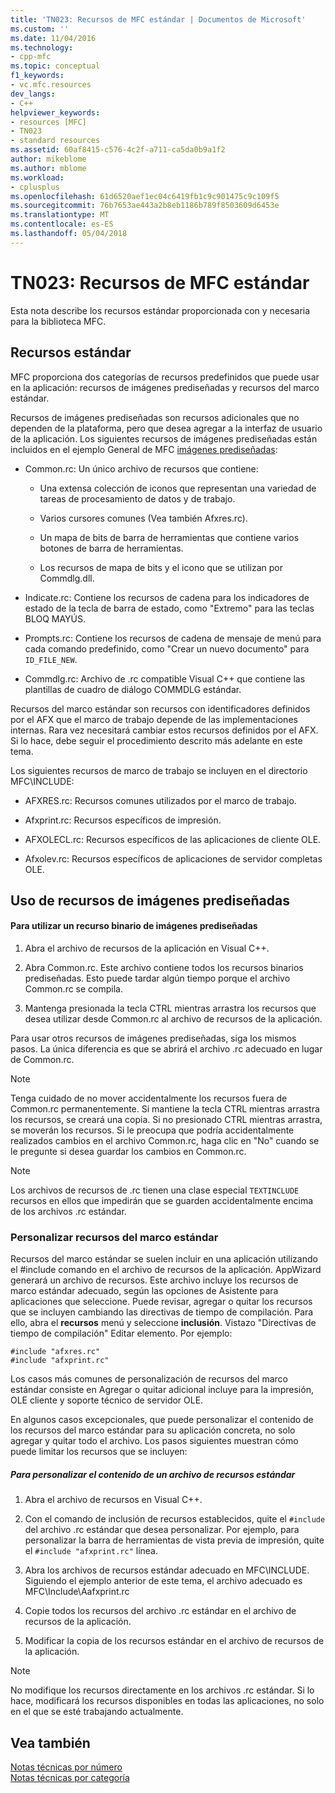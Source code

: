```yaml
---
title: 'TN023: Recursos de MFC estándar | Documentos de Microsoft'
ms.custom: ''
ms.date: 11/04/2016
ms.technology:
- cpp-mfc
ms.topic: conceptual
f1_keywords:
- vc.mfc.resources
dev_langs:
- C++
helpviewer_keywords:
- resources [MFC]
- TN023
- standard resources
ms.assetid: 60af8415-c576-4c2f-a711-ca5da0b9a1f2
author: mikeblome
ms.author: mblome
ms.workload:
- cplusplus
ms.openlocfilehash: 61d6520aef1ec04c6419fb1c9c901475c9c109f5
ms.sourcegitcommit: 76b7653ae443a2b8eb1186b789f8503609d6453e
ms.translationtype: MT
ms.contentlocale: es-ES
ms.lasthandoff: 05/04/2018
---
```

# <a name="tn023-standard-mfc-resources"></a>TN023: Recursos de MFC estándar
Esta nota describe los recursos estándar proporcionada con y necesaria para la biblioteca MFC.  
  
## <a name="standard-resources"></a>Recursos estándar  
 MFC proporciona dos categorías de recursos predefinidos que puede usar en la aplicación: recursos de imágenes prediseñadas y recursos del marco estándar.  
  
 Recursos de imágenes prediseñadas son recursos adicionales que no dependen de la plataforma, pero que desea agregar a la interfaz de usuario de la aplicación. Los siguientes recursos de imágenes prediseñadas están incluidos en el ejemplo General de MFC [imágenes prediseñadas](../visual-cpp-samples.md):  
  
-   Common.rc: Un único archivo de recursos que contiene:  
  
    -   Una extensa colección de iconos que representan una variedad de tareas de procesamiento de datos y de trabajo.  
  
    -   Varios cursores comunes (Vea también Afxres.rc).  
  
    -   Un mapa de bits de barra de herramientas que contiene varios botones de barra de herramientas.  
  
    -   Los recursos de mapa de bits y el icono que se utilizan por Commdlg.dll.  
  
-   Indicate.rc: Contiene los recursos de cadena para los indicadores de estado de la tecla de barra de estado, como "Extremo" para las teclas BLOQ MAYÚS.  
  
-   Prompts.rc: Contiene los recursos de cadena de mensaje de menú para cada comando predefinido, como "Crear un nuevo documento" para `ID_FILE_NEW`.  
  
-   Commdlg.rc: Archivo de .rc compatible Visual C++ que contiene las plantillas de cuadro de diálogo COMMDLG estándar.  
  
 Recursos del marco estándar son recursos con identificadores definidos por el AFX que el marco de trabajo depende de las implementaciones internas. Rara vez necesitará cambiar estos recursos definidos por el AFX. Si lo hace, debe seguir el procedimiento descrito más adelante en este tema.  
  
 Los siguientes recursos de marco de trabajo se incluyen en el directorio MFC\INCLUDE:  
  
-   AFXRES.rc: Recursos comunes utilizados por el marco de trabajo.  
  
-   Afxprint.rc: Recursos específicos de impresión.  
  
-   AFXOLECL.rc: Recursos específicos de las aplicaciones de cliente OLE.  
  
-   Afxolev.rc: Recursos específicos de aplicaciones de servidor completas OLE.  
  
## <a name="using-clip-art-resources"></a>Uso de recursos de imágenes prediseñadas  
  
#### <a name="to-use-a-clip-art-binary-resource"></a>Para utilizar un recurso binario de imágenes prediseñadas  
  
1.  Abra el archivo de recursos de la aplicación en Visual C++.  
  
2.  Abra Common.rc. Este archivo contiene todos los recursos binarios prediseñadas. Esto puede tardar algún tiempo porque el archivo Common.rc se compila.  
  
3.  Mantenga presionada la tecla CTRL mientras arrastra los recursos que desea utilizar desde Common.rc al archivo de recursos de la aplicación.  
  
 Para usar otros recursos de imágenes prediseñadas, siga los mismos pasos. La única diferencia es que se abrirá el archivo .rc adecuado en lugar de Common.rc.  
  
> [!NOTE]
>  Tenga cuidado de no mover accidentalmente los recursos fuera de Common.rc permanentemente. Si mantiene la tecla CTRL mientras arrastra los recursos, se creará una copia. Si no presionado CTRL mientras arrastra, se moverán los recursos. Si le preocupa que podría accidentalmente realizados cambios en el archivo Common.rc, haga clic en "No" cuando se le pregunte si desea guardar los cambios en Common.rc.  
  
> [!NOTE]
>  Los archivos de recursos de .rc tienen una clase especial `TEXTINCLUDE` recursos en ellos que impedirán que se guarden accidentalmente encima de los archivos .rc estándar.  
  
### <a name="customizing-standard-framework-resources"></a>Personalizar recursos del marco estándar  
 Recursos del marco estándar se suelen incluir en una aplicación utilizando el #include comando en el archivo de recursos de la aplicación. AppWizard generará un archivo de recursos. Este archivo incluye los recursos de marco estándar adecuado, según las opciones de Asistente para aplicaciones que seleccione. Puede revisar, agregar o quitar los recursos que se incluyen cambiando las directivas de tiempo de compilación. Para ello, abra el **recursos** menú y seleccione **inclusión**. Vistazo "Directivas de tiempo de compilación" Editar elemento. Por ejemplo:  
  
```  
#include "afxres.rc"  
#include "afxprint.rc"  
```  
  
 Los casos más comunes de personalización de recursos del marco estándar consiste en Agregar o quitar adicional incluye para la impresión, OLE cliente y soporte técnico de servidor OLE.  
  
 En algunos casos excepcionales, que puede personalizar el contenido de los recursos del marco estándar para su aplicación concreta, no solo agregar y quitar todo el archivo. Los pasos siguientes muestran cómo puede limitar los recursos que se incluyen:  
  
##### <a name="to-customize-the-contents-of-a-standard-resource-file"></a>Para personalizar el contenido de un archivo de recursos estándar  
  
1.  Abra el archivo de recursos en Visual C++.  
  
2.  Con el comando de inclusión de recursos establecidos, quite el `#include` del archivo .rc estándar que desea personalizar. Por ejemplo, para personalizar la barra de herramientas de vista previa de impresión, quite el `#include "afxprint.rc"` línea.  
  
3.  Abra los archivos de recursos estándar adecuado en MFC\INCLUDE. Siguiendo el ejemplo anterior de este tema, el archivo adecuado es MFC\Include\Aafxprint.rc  
  
4.  Copie todos los recursos del archivo .rc estándar en el archivo de recursos de la aplicación.  
  
5.  Modificar la copia de los recursos estándar en el archivo de recursos de la aplicación.  
  
> [!NOTE]
>  No modifique los recursos directamente en los archivos .rc estándar. Si lo hace, modificará los recursos disponibles en todas las aplicaciones, no solo en el que se esté trabajando actualmente.  
  
## <a name="see-also"></a>Vea también  
 [Notas técnicas por número](../mfc/technical-notes-by-number.md)   
 [Notas técnicas por categoría](../mfc/technical-notes-by-category.md)

